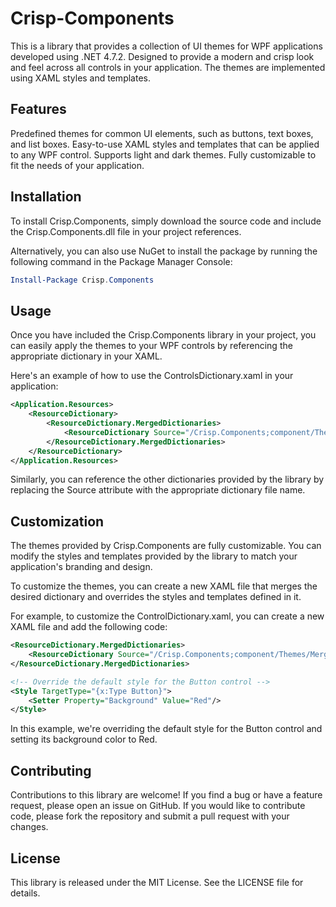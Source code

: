 # Crisp-Components

This is a library that provides a collection of UI themes for WPF applications developed using .NET 4.7.2. Designed to provide a modern and crisp look and feel across all controls in your application. The themes are implemented using XAML styles and templates.

## Features
Predefined themes for common UI elements, such as buttons, text boxes, and list boxes.
Easy-to-use XAML styles and templates that can be applied to any WPF control.
Supports light and dark themes.
Fully customizable to fit the needs of your application.

## Installation
To install Crisp.Components, simply download the source code and include the Crisp.Components.dll file in your project references.

Alternatively, you can also use NuGet to install the package by running the following command in the Package Manager Console:

```powershell
Install-Package Crisp.Components
```

## Usage
Once you have included the Crisp.Components library in your project, you can easily apply the themes to your WPF controls by referencing the appropriate dictionary in your XAML.

Here's an example of how to use the ControlsDictionary.xaml in your application:

```xml
<Application.Resources>
    <ResourceDictionary>
        <ResourceDictionary.MergedDictionaries>
            <ResourceDictionary Source="/Crisp.Components;component/Themes/MergedDictionary.xaml"/>
        </ResourceDictionary.MergedDictionaries>
    </ResourceDictionary>
</Application.Resources>
```

Similarly, you can reference the other dictionaries provided by the library by replacing the Source attribute with the appropriate dictionary file name.

## Customization
The themes provided by Crisp.Components are fully customizable. You can modify the styles and templates provided by the library to match your application's branding and design.

To customize the themes, you can create a new XAML file that merges the desired dictionary and overrides the styles and templates defined in it.

For example, to customize the ControlDictionary.xaml, you can create a new XAML file and add the following code:

```xml
<ResourceDictionary.MergedDictionaries>
    <ResourceDictionary Source="/Crisp.Components;component/Themes/MergedDictionary.xaml"/>
</ResourceDictionary.MergedDictionaries>

<!-- Override the default style for the Button control -->
<Style TargetType="{x:Type Button}">
    <Setter Property="Background" Value="Red"/>
</Style>
```

In this example, we're overriding the default style for the Button control and setting its background color to Red.

## Contributing
Contributions to this library are welcome! If you find a bug or have a feature request, please open an issue on GitHub. If you would like to contribute code, please fork the repository and submit a pull request with your changes.

## License
This library is released under the MIT License. See the LICENSE file for details.
